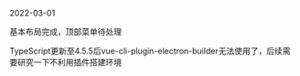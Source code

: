 2022-03-01

基本布局完成，顶部菜单待处理

TypeScript更新至4.5.5后vue-cli-plugin-electron-builder无法使用了，后续需要研究一下不利用插件搭建环境